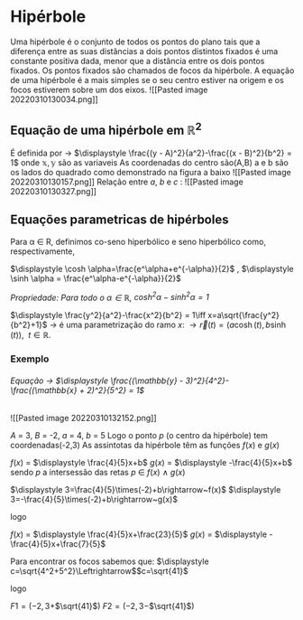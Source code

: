 
# Hipérbole
Uma hipérbole é o conjunto de todos os pontos do plano tais que a diferença entre as suas distâncias a dois pontos distintos fixados é uma constante positiva dada, menor que a distância entre os dois pontos fixados.
Os pontos fixados são chamados de focos da hipérbole. A equação de uma hipérbole é a mais simples se o seu centro estiver na origem e os focos estiverem sobre um dos eixos.
![[Pasted image 20220310130034.png]]

## Equação de uma hipérbole  em $\mathbb{R}^2$
 É definida por $\rightarrow$  $\displaystyle \frac{(y - A)^2}{a^2}-\frac{(x - B)^2}{b^2} = 1$
onde 
$\mathbb{x,y}$ são as variaveis 
As coordenadas do centro são(A,B)
a e b são os lados do quadrado como demonstrado na figura a baixo
![[Pasted image 20220310130157.png]]
Relação entre $a$, $b$ e $c$ :
![[Pasted image 20220310130327.png]]

## Equações parametricas de hipérboles

Para α ∈ R, definimos co-seno hiperbólico e seno hiperbólico como, respectivamente, 

$\displaystyle \cosh \alpha=\frac{e^\alpha+e^{-\alpha}}{2}$ , $\displaystyle \sinh \alpha = \frac{e^\alpha-e^{-\alpha}}{2}$ 

*Propriedade: Para todo o $\alpha \in \mathbb{R}$, $\cosh^2 α − \sinh^2 α = 1$*

$\displaystyle \frac{y^2}{a^2}-\frac{x^2}{b^2} = 1\iff x=a\sqrt{\frac{y^2}{b^2}+1}$
$\longrightarrow$ é uma parametrização do ramo $x$:
$\displaystyle \longrightarrow \vec{r}(t)=(a\cosh(t),b\sinh(t)),~~t\in\mathbb{R}$.

### Exemplo

###### Equação $\rightarrow$ $\displaystyle \frac{(\mathbb{y} - 3)^2}{4^2}-\frac{(\mathbb{x} + 2)^2}{5^2} = 1$
![[Pasted image 20220310132152.png]]

$A$ = 3, $B$ = -2, $a$ = 4, $b$ = 5
Logo o ponto $p$ (o centro da hipérbole) tem coordenadas(-2,3)
As assintotas da hipérbole têm as funções $f(x)$ e $g(x)$ 

$f(x)$ = $\displaystyle \frac{4}{5}x+b$
$g(x)$ = $\displaystyle -\frac{4}{5}x+b$ 
 sendo $p$ a intersessão das retas
$p~\in~f(x)~\land~g(x)$

$\displaystyle 3=\frac{4}{5}\times(-2)+b\rightarrow~f(x)$
$\displaystyle 3=-\frac{4}{5}\times(-2)+b\rightarrow~g(x)$

logo

$f(x)$ = $\displaystyle \frac{4}{5}x+\frac{23}{5}$
$g(x)$ = $\displaystyle -\frac{4}{5}x+\frac{7}{5}$ 

Para encontrar os focos sabemos que:
$\displaystyle c=\sqrt{4^2+5^2}\Leftrightarrow$$c=\sqrt{41}$

logo

$\displaystyle F1=(-2 , 3+$$\sqrt{41}$)
$\displaystyle F2=(-2 , 3-$$\sqrt{41}$)